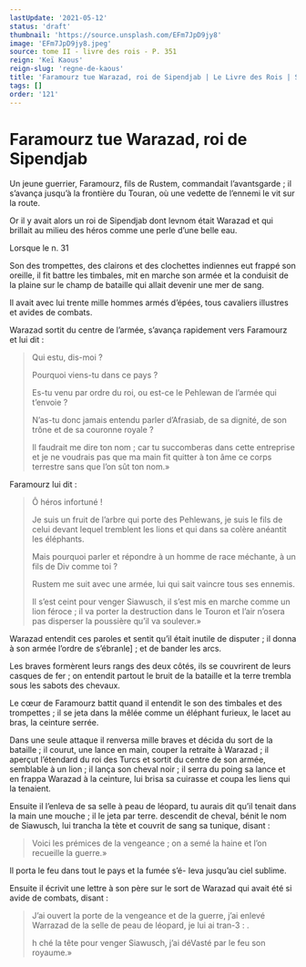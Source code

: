 ```yaml
---
lastUpdate: '2021-05-12'
status: 'draft'
thumbnail: 'https://source.unsplash.com/EFm7JpD9jy8'
image: 'EFm7JpD9jy8.jpeg'
source: tome II - livre des rois - P. 351
reign: 'Keï Kaous'
reign-slug: 'regne-de-kaous'
title: 'Faramourz tue Warazad, roi de Sipendjab | Le Livre des Rois | Shâhnâmeh'
tags: []
order: '121'
---
```


# Faramourz tue Warazad, roi de Sipendjab

Un jeune guerrier, Faramourz, fils de Rustem, commandait l’avantsgarde ; il s’avança jusqu’à la frontière du Touran, où une vedette de l’ennemi le vit sur la route.

Or il y avait alors un roi de Sipendjab dont levnom était Warazad et qui brillait au milieu des héros comme une perle d’une belle eau.

Lorsque le n. 31

Son des trompettes, des clairons et des clochettes indiennes eut frappé son oreille, il fit battre les timbales, mit en marche son armée et la conduisit de la plaine sur le champ de bataille qui allait devenir une mer de sang.

Il avait avec lui trente mille hommes armés d’épées, tous cavaliers illustres et avides de combats.

Warazad sortit du centre de l’armée, s’avança rapidement vers Faramourz et lui dit :

> Qui estu, dis-moi ?
>
> Pourquoi viens-tu dans ce pays ?
>
> Es-tu venu par ordre du roi, ou est-ce le Pehlewan de l’armée qui t’envoie ?
>
> N’as-tu donc jamais entendu parler d’Afrasiab, de sa dignité, de son trône et de sa couronne royale ?
>
> Il faudrait me dire ton nom ; car tu succomberas dans cette entreprise et je ne voudrais pas que ma main fit quitter à ton âme ce corps terrestre sans que l’on sût ton nom.»

Faramourz lui dit :

> Ô héros infortuné !
>
> Je suis un fruit de l’arbre qui porte des Pehlewans, je suis le fils de celui devant lequel tremblent les lions et qui dans sa colère anéantit les éléphants.
>
> Mais pourquoi parler et répondre à un homme de race méchante, à un fils de Div comme toi ?
>
> Rustem me suit avec une armée, lui qui sait vaincre tous ses ennemis.
>
> Il s’est ceint pour venger Siawusch, il s’est mis en marche comme un lion féroce ; il va porter la destruction dans le Touron et l’air n’osera pas disperser la poussière qu’il va soulever.»

Warazad entendit ces paroles et sentit qu’il était inutile de disputer ; il donna à son armée l’ordre de s’ébranle] ; et de bander les arcs.

Les braves formèrent leurs rangs des deux côtés, ils se couvrirent de leurs casques de fer ; on entendit partout le bruit de la bataille et la terre trembla sous les sabots des chevaux.

Le cœur de Faramourz battit quand il entendit le son des timbales et des trompettes ; il se jeta dans la mêlée comme un éléphant furieux, le lacet au bras, la ceinture serrée.

Dans une seule attaque il renversa mille braves et décida du sort de la bataille ; il courut, une lance en main, couper la retraite à Warazad ; il aperçut l’étendard du roi des Turcs et sortit du centre de son armée, semblable à un lion ; il lança son cheval noir ; il serra du poing sa lance et en frappa Warazad à la ceinture, lui brisa sa cuirasse et coupa les liens qui la tenaient.

Ensuite il l’enleva de sa selle à peau de léopard, tu aurais dit qu’il tenait dans la main une mouche ; il le jeta par terre. descendit de cheval, bénit le nom de Siawusch, lui trancha la tète et couvrit de sang sa tunique, disant :

> Voici les prémices de la vengeance ; on a semé la haine et l’on recueille la guerre.»

Il porta le feu dans tout le pays et la fumée s’é-
Ieva jusqu’au ciel sublime.

Ensuite il écrivit une lettre à son père sur le sort de Warazad qui avait été si avide de combats, disant :

> J’ai ouvert la porte de la vengeance et de la guerre, j’ai enlevé Warrazad de la selle de peau de léopard, je lui ai tran-3 : .
>
> h ché la tête pour venger Siawusch, j’ai déVasté par le feu son royaume.»
